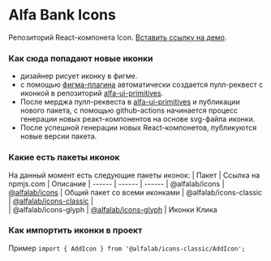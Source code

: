 # Alfa Bank Icons

Репозиторий React-компонета Icon.
[Вставить ссылку на демо](https://github.com/alfa-laboratory/icons).

### Как сюда попадают новые иконки
- дизайнер рисует иконку в фигме.
- с помощью [фигма-плагина](https://www.figma.com/community/plugin/822773501021259599/Publish-Icons) автоматически создается пулл-реквест с иконкой в репозиторий [alfa-ui-primitives](https://github.com/alfa-laboratory/alfa-ui-primitives).
- После мерджа пулл-реквеста в [alfa-ui-primitives](https://github.com/alfa-laboratory/alfa-ui-primitives) и публикации нового пакета, с помощью github-actions начинается процесс генерации новых реакт-компонентов на основе svg-файла иконки.
- После успешной генерации новых React-компонетов, публикуются новые версии пакета.

### Какие есть пакеты иконок
На данный момент есть следующие пакеты иконок:
| Пакет | Ссылка на npmjs.com | Описание
| ------ | ------ | ------
| @alfalab/icons | [@alfalab/icons](https://www.npmjs.com/package/@alfalab/icons) | Общий пакет со всеми иконками
| @alfalab/icons-classic | [@alfalab/icons-classic](https://www.npmjs.com/package/@alfalab/icons-classic) |  
| @alfalab/icons-glyph | [@alfalab/icons-glyph](https://www.npmjs.com/package/@alfalab/icons-glyph) |  Иконки Клика

### Как импортить иконки в проект
Пример
`import { AddIcon } from '@alfalab/icons-classic/AddIcon';` 
